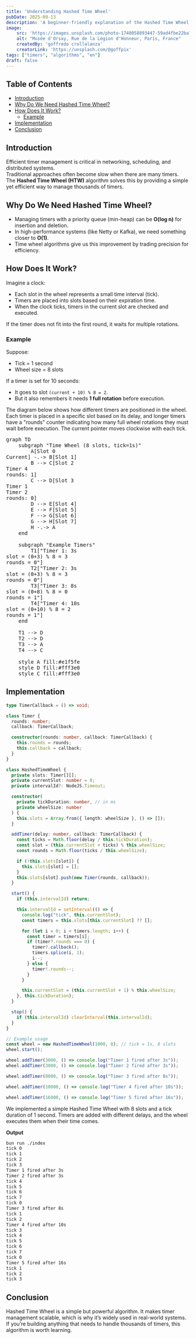 ```yaml
---
title: 'Understanding Hashed Time Wheel'
pubDate: 2025-09-13
description: 'A beginner-friendly explanation of the Hashed Time Wheel algorithm for managing timers efficiently.'
image:
    src: 'https://images.unsplash.com/photo-1740058893447-59ad4fbe22ba?q=80&w=1170&auto=format&fit=crop&ixlib=rb-4.1.0&ixid=M3wxMjA3fDB8MHxwaG90by1wYWdlfHx8fGVufDB8fHx8fA%3D%3D'
    alt: "Musée d'Orsay, Rue de la Légion d'Honneur, Paris, France"
    createdBy: 'goffredo crollalanza'
    creatorLink: 'https://unsplash.com/@goffpix'
tags: ["timers", "algorithms", "en"]
draft: false
---
```


## Table of Contents

- [Introduction](#introduction)
- [Why Do We Need Hashed Time Wheel?](#why-do-we-need-hashed-time-wheel?)
- [How Does It Work?](#how-does-it-work?)
  - [Example](#example)
- [Implementation](#implementation)
- [Conclusion](#conclusion)

## Introduction

Efficient timer management is critical in networking, scheduling, and distributed systems.  
Traditional approaches often become slow when there are many timers.  
The **Hashed Time Wheel (HTW)** algorithm solves this by providing a simple yet efficient way to manage thousands of timers.


## Why Do We Need Hashed Time Wheel?

- Managing timers with a priority queue (min-heap) can be **O(log n)** for insertion and deletion.  
- In high-performance systems (like Netty or Kafka), we need something closer to **O(1)**.  
- Time wheel algorithms give us this improvement by trading precision for efficiency.


## How Does It Work?

Imagine a clock:
- Each slot in the wheel represents a small time interval (tick).  
- Timers are placed into slots based on their expiration time.  
- When the clock ticks, timers in the current slot are checked and executed.  

If the timer does not fit into the first round, it waits for multiple rotations.

### Example

Suppose:
- Tick = 1 second  
- Wheel size = 8 slots  

If a timer is set for 10 seconds:  
- It goes to slot `(current + 10) % 8 = 2`.  
- But it also remembers it needs **1 full rotation** before execution.

The diagram below shows how different timers are positioned in the wheel. Each timer is placed in a specific slot based on its delay, and longer timers have a "rounds" counter indicating how many full wheel rotations they must wait before execution. The current pointer moves clockwise with each tick.


<pre class="mermaid">
graph TD
    subgraph "Time Wheel (8 slots, tick=1s)"
        A[Slot 0<br/>Current] -.-> B[Slot 1]
        B --> C[Slot 2<br/>Timer 4<br/>rounds: 1]
        C --> D[Slot 3<br/>Timer 1<br/>Timer 2<br/>rounds: 0]
        D --> E[Slot 4]
        E --> F[Slot 5]
        F --> G[Slot 6]
        G --> H[Slot 7]
        H -.-> A
    end
    
    subgraph "Example Timers"
        T1["Timer 1: 3s<br/>slot = (0+3) % 8 = 3<br/>rounds = 0"]
        T2["Timer 2: 3s<br/>slot = (0+3) % 8 = 3<br/>rounds = 0"]
        T3["Timer 3: 8s<br/>slot = (0+8) % 8 = 0<br/>rounds = 1"]
        T4["Timer 4: 10s<br/>slot = (0+10) % 8 = 2<br/>rounds = 1"]
    end
    
    T1 --> D
    T2 --> D
    T3 --> A
    T4 --> C
    
    style A fill:#e1f5fe
    style D fill:#fff3e0
    style C fill:#fff3e0
</pre>

## Implementation

```typescript
type TimerCallback = () => void;

class Timer {
  rounds: number;
  callback: TimerCallback;

  constructor(rounds: number, callback: TimerCallback) {
    this.rounds = rounds;
    this.callback = callback;
  }
}

class HashedTimeWheel {
  private slots: Timer[][];
  private currentSlot: number = 0;
  private intervalId?: NodeJS.Timeout;

  constructor(
    private tickDuration: number, // in ms
    private wheelSize: number
  ) {
    this.slots = Array.from({ length: wheelSize }, () => []);
  }

  addTimer(delay: number, callback: TimerCallback) {
    const ticks = Math.floor(delay / this.tickDuration);
    const slot = (this.currentSlot + ticks) % this.wheelSize;
    const rounds = Math.floor(ticks / this.wheelSize);

    if (!this.slots[slot]) {
      this.slots[slot] = [];
    }
    this.slots[slot].push(new Timer(rounds, callback));
  }

  start() {
    if (this.intervalId) return;

    this.intervalId = setInterval(() => {
      console.log("tick", this.currentSlot);
      const timers = this.slots[this.currentSlot] ?? [];

      for (let i = 0; i < timers.length; i++) {
        const timer = timers[i];
        if (timer?.rounds === 0) {
          timer?.callback();
          timers.splice(i, 1);
          i--;
        } else {
          timer!.rounds--;
        }
      }

      this.currentSlot = (this.currentSlot + 1) % this.wheelSize;
    }, this.tickDuration);
  }

  stop() {
    if (this.intervalId) clearInterval(this.intervalId);
  }
}

// Example usage
const wheel = new HashedTimeWheel(1000, 8); // tick = 1s, 8 slots
wheel.start();

wheel.addTimer(3000, () => console.log("Timer 1 fired after 3s"));
wheel.addTimer(3000, () => console.log("Timer 2 fired after 3s"));

wheel.addTimer(8000, () => console.log("Timer 3 fired after 8s"));

wheel.addTimer(10000, () => console.log("Timer 4 fired after 10s"));

wheel.addTimer(16000, () => console.log("Timer 5 fired after 16s"));
```

We implemented a simple Hashed Time Wheel with 8 slots and a tick duration of 1 second.
Timers are added with different delays, and the wheel executes them when their time comes.

**Output**
```sh
bun run ./index
tick 0
tick 1
tick 2
tick 3
Timer 1 fired after 3s
Timer 2 fired after 3s
tick 4
tick 5
tick 6
tick 7
tick 0
Timer 3 fired after 8s
tick 1
tick 2
Timer 4 fired after 10s
tick 3
tick 4
tick 5
tick 6
tick 7
tick 0
Timer 5 fired after 16s
tick 1
tick 2
tick 3
```

## Conclusion

Hashed Time Wheel is a simple but powerful algorithm.
It makes timer management scalable, which is why it’s widely used in real-world systems.
If you’re building anything that needs to handle thousands of timers, this algorithm is worth learning.